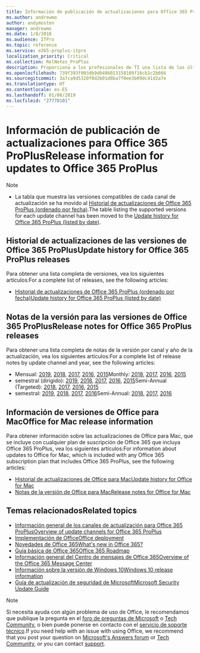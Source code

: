 ```yaml
---
title: Información de publicación de actualizaciones para Office 365 ProPlus
ms.author: andrewmo
author: andymosten
manager: andrewmo
ms.date: 1/8/2018
ms.audience: ITPro
ms.topic: reference
ms.service: o365-proplus-itpro
localization_priority: Critical
ms.collection: RelNotes_ProPlus
description: Proporciona a los profesionales de TI una lista de las últimas versiones de Office 365 ProPlus para cada canal de actualización y vínculos a notas de la versión y el historial de actualizaciones.
ms.openlocfilehash: 739f393f003db9d0486013158109f16cb1c2b666
ms.sourcegitcommit: 3a7ca9d5320f8d2b01d8ba7f0ee3b09dc41d2a7e
ms.translationtype: HT
ms.contentlocale: es-ES
ms.lasthandoff: 01/08/2019
ms.locfileid: "27770101"
---
```

# <a name="release-information-for-updates-to-office-365-proplus"></a><span data-ttu-id="f6df9-103">Información de publicación de actualizaciones para Office 365 ProPlus</span><span class="sxs-lookup"><span data-stu-id="f6df9-103">Release information for updates to Office 365 ProPlus</span></span>

> [!NOTE]
> - <span data-ttu-id="f6df9-104">La tabla que muestra las versiones compatibles de cada canal de actualización se ha movido al [Historial de actualizaciones de Office 365 ProPlus (ordenado por fecha)](update-history-office365-proplus-by-date.md).</span><span class="sxs-lookup"><span data-stu-id="f6df9-104">The table listing the supported versions for each update channel has been moved to the [Update history for Office 365 ProPlus (listed by date)](update-history-office365-proplus-by-date.md).</span></span>



## <a name="update-history-for-office-365-proplus-releases"></a><span data-ttu-id="f6df9-105">Historial de actualizaciones de las versiones de Office 365 ProPlus</span><span class="sxs-lookup"><span data-stu-id="f6df9-105">Update history for Office 365 ProPlus releases</span></span>

<span data-ttu-id="f6df9-106">Para obtener una lista completa de versiones, vea los siguientes artículos:</span><span class="sxs-lookup"><span data-stu-id="f6df9-106">For a complete list of releases, see the following articles:</span></span>
 - [<span data-ttu-id="f6df9-107">Historial de actualizaciones de Office 365 ProPlus (ordenado por fecha)</span><span class="sxs-lookup"><span data-stu-id="f6df9-107">Update history for Office 365 ProPlus (listed by date)</span></span>](update-history-office365-proplus-by-date.md)

## <a name="release-notes-for-office-365-proplus-releases"></a><span data-ttu-id="f6df9-108">Notas de la versión para las versiones de Office 365 ProPlus</span><span class="sxs-lookup"><span data-stu-id="f6df9-108">Release notes for Office 365 ProPlus releases</span></span>

<span data-ttu-id="f6df9-109">Para obtener una lista completa de notas de la versión por canal y año de la actualización, vea los siguientes artículos:</span><span class="sxs-lookup"><span data-stu-id="f6df9-109">For a complete list of release notes by update channel and year, see the following articles:</span></span>
 - <span data-ttu-id="f6df9-110">Mensual: [2019](monthly-channel-2019.md), [2018](monthly-channel-2018.md), [2017](monthly-channel-2017.md), [2016](monthly-channel-2016.md), [2015](monthly-channel-2015.md)</span><span class="sxs-lookup"><span data-stu-id="f6df9-110">Monthly: [2018](monthly-channel-2019.md), [2017](monthly-channel-2018.md), [2016](monthly-channel-2017.md), [2015](monthly-channel-2016.md)</span></span>
 - <span data-ttu-id="f6df9-111">semestral (dirigido): [2019](semi-annual-channel-targeted-2019.md), [2018](semi-annual-channel-targeted-2018.md), [2017](semi-annual-channel-targeted-2017.md), [2016](semi-annual-channel-targeted-2016.md), [2015](semi-annual-channel-targeted-2015.md)</span><span class="sxs-lookup"><span data-stu-id="f6df9-111">Semi-Annual (Targeted): [2018](semi-annual-channel-targeted-2019.md), [2017](semi-annual-channel-targeted-2018.md), [2016](semi-annual-channel-targeted-2017.md), [2015](semi-annual-channel-targeted-2016.md)</span></span>
 - <span data-ttu-id="f6df9-112">semestral: [2019](semi-annual-channel-2019.md), [2018](semi-annual-channel-2018.md), [2017](semi-annual-channel-2017.md), [2016](semi-annual-channel-2016.md)</span><span class="sxs-lookup"><span data-stu-id="f6df9-112">Semi-Annual: [2018](semi-annual-channel-2019.md), [2017](semi-annual-channel-2018.md), [2016](semi-annual-channel-2017.md)</span></span>

## <a name="office-for-mac-release-information"></a><span data-ttu-id="f6df9-113">Información de versiones de Office para Mac</span><span class="sxs-lookup"><span data-stu-id="f6df9-113">Office for Mac release information</span></span>

<span data-ttu-id="f6df9-114">Para obtener información sobre las actualizaciones de Office para Mac, que se incluye con cualquier plan de suscripción de Office 365 que incluya Office 365 ProPlus, vea los siguientes artículos:</span><span class="sxs-lookup"><span data-stu-id="f6df9-114">For information about updates to Office for Mac, which is included with any Office 365 subscription plan that includes Office 365 ProPlus, see the following articles:</span></span>
 - [<span data-ttu-id="f6df9-115">Historial de actualizaciones de Office para Mac</span><span class="sxs-lookup"><span data-stu-id="f6df9-115">Update history for Office for Mac</span></span>](update-history-office-for-mac.md)
 - [<span data-ttu-id="f6df9-116">Notas de la versión de Office para Mac</span><span class="sxs-lookup"><span data-stu-id="f6df9-116">Release notes for Office for Mac</span></span>](release-notes-office-for-mac.md)


## <a name="related-topics"></a><span data-ttu-id="f6df9-117">Temas relacionados</span><span class="sxs-lookup"><span data-stu-id="f6df9-117">Related topics</span></span>

- [<span data-ttu-id="f6df9-118">Información general de los canales de actualización para Office 365 ProPlus</span><span class="sxs-lookup"><span data-stu-id="f6df9-118">Overview of update channels for Office 365 ProPlus</span></span>](https://docs.microsoft.com/deployoffice/overview-of-update-channels-for-office-365-proplus)
- [<span data-ttu-id="f6df9-119">Implementación de Office</span><span class="sxs-lookup"><span data-stu-id="f6df9-119">Office deployment</span></span>](https://docs.microsoft.com/deployoffice/)
- [<span data-ttu-id="f6df9-120">Novedades de Office 365</span><span class="sxs-lookup"><span data-stu-id="f6df9-120">What's new in Office 365?</span></span>](https://support.office.com/article/95c8d81d-08ba-42c1-914f-bca4603e1426)
- [<span data-ttu-id="f6df9-121">Guía básica de Office 365</span><span class="sxs-lookup"><span data-stu-id="f6df9-121">Office 365 Roadmap</span></span>](https://products.office.com/business/office-365-roadmap)
- [<span data-ttu-id="f6df9-122">Información general del Centro de mensajes de Office 365</span><span class="sxs-lookup"><span data-stu-id="f6df9-122">Overview of the Office 365 Message Center</span></span>](https://support.office.com/article/38fb3333-bfcc-4340-a37b-deda509c2093)
- [<span data-ttu-id="f6df9-123">Información sobre la versión de Windows 10</span><span class="sxs-lookup"><span data-stu-id="f6df9-123">Windows 10 release information</span></span>](https://www.microsoft.com/itpro/windows-10/release-information)
- [<span data-ttu-id="f6df9-124">Guía de actualización de seguridad de Microsoft</span><span class="sxs-lookup"><span data-stu-id="f6df9-124">Microsoft Security Update Guide</span></span>](https://portal.msrc.microsoft.com/)

> [!NOTE]
> <span data-ttu-id="f6df9-125">Si necesita ayuda con algún problema de uso de Office, le recomendamos que publique la pregunta en el [foro de preguntas de Microsoft](https://answers.microsoft.com/) o [Tech Community](https://techcommunity.microsoft.com/), o bien puede ponerse en contacto con el [servicio de soporte técnico](https://support.microsoft.com/contactus).</span><span class="sxs-lookup"><span data-stu-id="f6df9-125">If you need help with an issue with using Office, we recommend that you post your question on [Microsoft's Answers forum](https://answers.microsoft.com/) or [Tech Community](https://techcommunity.microsoft.com/), or you can contact [support](https://support.microsoft.com/contactus).</span></span>
